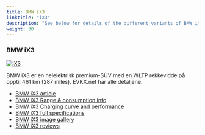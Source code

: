 ```yaml
---
title: BMW iX3
linktitle: "iX3"
description: "See below for details of the different variants of BMW iX3"
weight: 30
---
```

### BMW iX3

<a href="/models/bmw/ix3/ix3/"><img src="https://media.evkx.net/multimedia/models/bmw/ix3/ix3/main_1_st.jpg" class="img-fluid" alt="iX3" ></a>

BMW iX3 er en helelektrisk premium-SUV med en WLTP rekkevidde på opptil 461 km (287 miles). EVKX.net har alle detaljene. 

- [BMW iX3 article](/models/bmw/ix3/ix3/)
- [BMW iX3 Range & consumption info](/models/bmw/ix3/ix3/rangeandconsumption)
- [BMW iX3 Charging curve and performance](/models/bmw/ix3/ix3/chargingcurve)
- [BMW iX3 full specifications](/models/bmw/ix3/ix3/specifications)
- [BMW iX3 image gallery](/models/bmw/ix3/ix3/gallery)
- [BMW iX3 reviews](/models/bmw/ix3/ix3/reviews)

